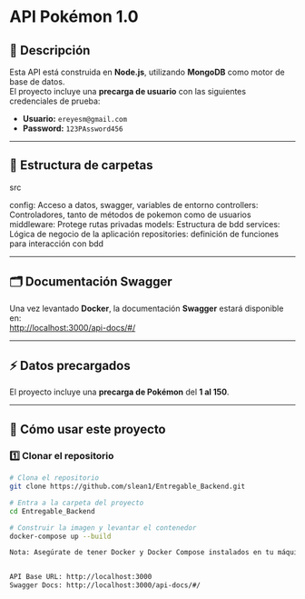 # API Pokémon 1.0

## 📌 Descripción

Esta API está construida en **Node.js**, utilizando **MongoDB** como motor de base de datos.  
El proyecto incluye una **precarga de usuario** con las siguientes credenciales de prueba:

- **Usuario:** `ereyesm@gmail.com`
- **Password:** `123PAssword456`

---

## 📂 Estructura de carpetas

src

config: Acceso a datos, swagger, variables de entorno
controllers: Controladores, tanto de métodos de pokemon como de usuarios
middleware: Protege rutas privadas
models: Estructura de bdd
services: Lógica de negocio de la aplicación
repositories: definición de funciones para interacción con bdd


---

## 🗂️ Documentación Swagger

Una vez levantado **Docker**, la documentación **Swagger** estará disponible en:  
[http://localhost:3000/api-docs/#/](http://localhost:3000/api-docs/#/)

---

## ⚡ Datos precargados

El proyecto incluye una **precarga de Pokémon** del **1 al 150**.

---

## 🚀 Cómo usar este proyecto

### 1️⃣ Clonar el repositorio

```bash
# Clona el repositorio
git clone https://github.com/slean1/Entregable_Backend.git

# Entra a la carpeta del proyecto
cd Entregable_Backend

# Construir la imagen y levantar el contenedor
docker-compose up --build

Nota: Asegúrate de tener Docker y Docker Compose instalados en tu máquina.


API Base URL: http://localhost:3000
Swagger Docs: http://localhost:3000/api-docs/#/
